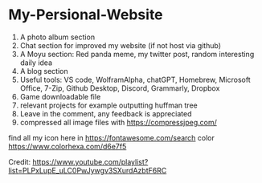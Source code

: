 # My-Persional-Website

1. A photo album section
2. Chat section for improved my website (if not host via github)
3. A Moyu section: Red panda meme, my twitter post, random interesting daily idea
4. A blog section
5. Useful tools: VS code, WolframAlpha, chatGPT, Homebrew, Microsoft Office, 7-Zip, Github Desktop, Discord, Grammarly, Dropbox
6. Game downloadable file
7. relevant projects for example outputting huffman tree
8. Leave in the comment, any feedback is appreciated
9. compressed all image files with https://compressjpeg.com/

find all my icon here in https://fontawesome.com/search
color https://www.colorhexa.com/d6e7f5

Credit: https://www.youtube.com/playlist?list=PLPxLupE_uLC0PwJywgv3SXurdAzbtF6RC